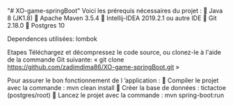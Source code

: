 "# XO-game-springBoot" 
Voici les prérequis nécessaires du projet :
	Java 8 (JK1.8)
	Apache Maven 3.5.4
	Intellij-IDEA 2019.2.1 ou autre IDE
	Git 2.18.0
	Postgres 10

Dependences utilisées:
lombok

Etapes
Téléchargez et décompressez le code source, ou clonez-le à l'aide de la commande Git suivante: « git clone https://github.com/zadimdima86/XO-game-springBoot.git »

Pour assurer le bon fonctionnement de l ’application : 
	Compiler le projet avec la commande : mvn clean install
	Créer la base de données : tictactoe (postgres/root)
   Lancez le projet avec la commande : mvn spring-boot:run
